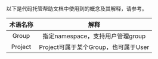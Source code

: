 以下是代码托管帮助文档中使用到的概念及其解释，请参考。


| 术语名称     |   解释 | 
| :--------: | :--------:| 
| Group  | 指定namespace，支持用户管理group | 
| Project  | Project可属于某个Group，也可属于User | 
